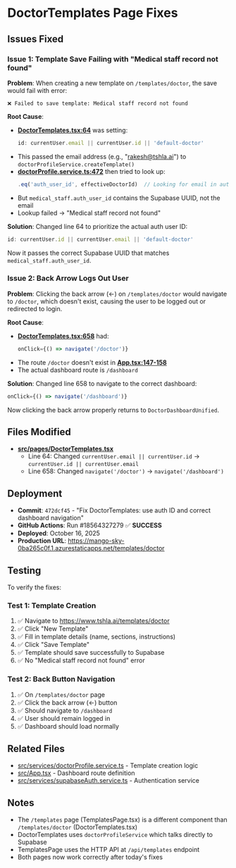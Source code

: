 # DoctorTemplates Page Fixes

## Issues Fixed

### Issue 1: Template Save Failing with "Medical staff record not found"

**Problem**: When creating a new template on `/templates/doctor`, the save would fail with error:
```
❌ Failed to save template: Medical staff record not found
```

**Root Cause**:
- **[DoctorTemplates.tsx:64](src/pages/DoctorTemplates.tsx#L64)** was setting:
  ```typescript
  id: currentUser.email || currentUser.id || 'default-doctor'
  ```
- This passed the email address (e.g., "rakesh@tshla.ai") to `doctorProfileService.createTemplate()`
- **[doctorProfile.service.ts:472](src/services/doctorProfile.service.ts#L472)** then tried to look up:
  ```typescript
  .eq('auth_user_id', effectiveDoctorId)  // Looking for email in auth_user_id
  ```
- But `medical_staff.auth_user_id` contains the Supabase UUID, not the email
- Lookup failed → "Medical staff record not found"

**Solution**:
Changed line 64 to prioritize the actual auth user ID:
```typescript
id: currentUser.id || currentUser.email || 'default-doctor'
```

Now it passes the correct Supabase UUID that matches `medical_staff.auth_user_id`.

### Issue 2: Back Arrow Logs Out User

**Problem**: Clicking the back arrow (←) on `/templates/doctor` would navigate to `/doctor`, which doesn't exist, causing the user to be logged out or redirected to login.

**Root Cause**:
- **[DoctorTemplates.tsx:658](src/pages/DoctorTemplates.tsx#L658)** had:
  ```typescript
  onClick={() => navigate('/doctor')}
  ```
- The route `/doctor` doesn't exist in **[App.tsx:147-158](src/App.tsx#L147-L158)**
- The actual dashboard route is `/dashboard`

**Solution**:
Changed line 658 to navigate to the correct dashboard:
```typescript
onClick={() => navigate('/dashboard')}
```

Now clicking the back arrow properly returns to `DoctorDashboardUnified`.

## Files Modified

- **[src/pages/DoctorTemplates.tsx](src/pages/DoctorTemplates.tsx)**
  - Line 64: Changed `currentUser.email || currentUser.id` → `currentUser.id || currentUser.email`
  - Line 658: Changed `navigate('/doctor')` → `navigate('/dashboard')`

## Deployment

- **Commit**: `472dcf45` - "Fix DoctorTemplates: use auth ID and correct dashboard navigation"
- **GitHub Actions**: Run #18564327279 ✅ **SUCCESS**
- **Deployed**: October 16, 2025
- **Production URL**: https://mango-sky-0ba265c0f.1.azurestaticapps.net/templates/doctor

## Testing

To verify the fixes:

### Test 1: Template Creation
1. ✅ Navigate to https://www.tshla.ai/templates/doctor
2. ✅ Click "New Template"
3. ✅ Fill in template details (name, sections, instructions)
4. ✅ Click "Save Template"
5. ✅ Template should save successfully to Supabase
6. ✅ No "Medical staff record not found" error

### Test 2: Back Button Navigation
1. ✅ On `/templates/doctor` page
2. ✅ Click the back arrow (←) button
3. ✅ Should navigate to `/dashboard`
4. ✅ User should remain logged in
5. ✅ Dashboard should load normally

## Related Files

- [src/services/doctorProfile.service.ts](src/services/doctorProfile.service.ts:470-529) - Template creation logic
- [src/App.tsx](src/App.tsx:147-158) - Dashboard route definition
- [src/services/supabaseAuth.service.ts](src/services/supabaseAuth.service.ts) - Authentication service

## Notes

- The `/templates` page (TemplatesPage.tsx) is a different component than `/templates/doctor` (DoctorTemplates.tsx)
- DoctorTemplates uses `doctorProfileService` which talks directly to Supabase
- TemplatesPage uses the HTTP API at `/api/templates` endpoint
- Both pages now work correctly after today's fixes
